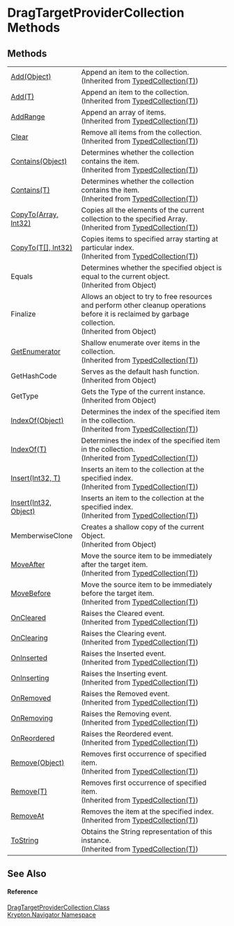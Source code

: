 # DragTargetProviderCollection Methods




## Methods
<table>
<tr>
<td><a href="ab2c110b-d915-80b7-cf68-1a81820f65fd.md">Add(Object)</a></td>
<td>Append an item to the collection.<br />(Inherited from <a href="4026dc89-2502-ffa8-c767-a8aaea23623e.md">TypedCollection(T)</a>)</td></tr>
<tr>
<td><a href="e61321d1-a1cb-6d0e-fad4-4925e04e64be.md">Add(T)</a></td>
<td>Append an item to the collection.<br />(Inherited from <a href="4026dc89-2502-ffa8-c767-a8aaea23623e.md">TypedCollection(T)</a>)</td></tr>
<tr>
<td><a href="1a9f8591-4186-f424-0a2e-590c760ed493.md">AddRange</a></td>
<td>Append an array of items.<br />(Inherited from <a href="4026dc89-2502-ffa8-c767-a8aaea23623e.md">TypedCollection(T)</a>)</td></tr>
<tr>
<td><a href="226cfb15-81a3-ce43-7aff-3b3d2ea02486.md">Clear</a></td>
<td>Remove all items from the collection.<br />(Inherited from <a href="4026dc89-2502-ffa8-c767-a8aaea23623e.md">TypedCollection(T)</a>)</td></tr>
<tr>
<td><a href="a1a4a35e-b738-1f3b-a32d-6f1d5694094c.md">Contains(Object)</a></td>
<td>Determines whether the collection contains the item.<br />(Inherited from <a href="4026dc89-2502-ffa8-c767-a8aaea23623e.md">TypedCollection(T)</a>)</td></tr>
<tr>
<td><a href="8b8bf0d0-6db9-f4fc-8fd5-feb4cc7d80c6.md">Contains(T)</a></td>
<td>Determines whether the collection contains the item.<br />(Inherited from <a href="4026dc89-2502-ffa8-c767-a8aaea23623e.md">TypedCollection(T)</a>)</td></tr>
<tr>
<td><a href="a8292cf3-14b1-1ad4-889d-3a0cbda32bb4.md">CopyTo(Array, Int32)</a></td>
<td>Copies all the elements of the current collection to the specified Array.<br />(Inherited from <a href="4026dc89-2502-ffa8-c767-a8aaea23623e.md">TypedCollection(T)</a>)</td></tr>
<tr>
<td><a href="91346de7-0afa-a230-9afd-f8f4dc06c054.md">CopyTo(T[], Int32)</a></td>
<td>Copies items to specified array starting at particular index.<br />(Inherited from <a href="4026dc89-2502-ffa8-c767-a8aaea23623e.md">TypedCollection(T)</a>)</td></tr>
<tr>
<td>Equals</td>
<td>Determines whether the specified object is equal to the current object.<br />(Inherited from Object)</td></tr>
<tr>
<td>Finalize</td>
<td>Allows an object to try to free resources and perform other cleanup operations before it is reclaimed by garbage collection.<br />(Inherited from Object)</td></tr>
<tr>
<td><a href="93ca2c2c-f44e-be4b-6e5d-beaaf1ca995a.md">GetEnumerator</a></td>
<td>Shallow enumerate over items in the collection.<br />(Inherited from <a href="4026dc89-2502-ffa8-c767-a8aaea23623e.md">TypedCollection(T)</a>)</td></tr>
<tr>
<td>GetHashCode</td>
<td>Serves as the default hash function.<br />(Inherited from Object)</td></tr>
<tr>
<td>GetType</td>
<td>Gets the Type of the current instance.<br />(Inherited from Object)</td></tr>
<tr>
<td><a href="9f62e5aa-3460-ef1a-b08e-de12a22385ab.md">IndexOf(Object)</a></td>
<td>Determines the index of the specified item in the collection.<br />(Inherited from <a href="4026dc89-2502-ffa8-c767-a8aaea23623e.md">TypedCollection(T)</a>)</td></tr>
<tr>
<td><a href="4e3d87e9-97c8-625f-810f-7fd3a0d7e151.md">IndexOf(T)</a></td>
<td>Determines the index of the specified item in the collection.<br />(Inherited from <a href="4026dc89-2502-ffa8-c767-a8aaea23623e.md">TypedCollection(T)</a>)</td></tr>
<tr>
<td><a href="3c49b229-962f-d1aa-e6ec-a6d81eb98cdf.md">Insert(Int32, T)</a></td>
<td>Inserts an item to the collection at the specified index.<br />(Inherited from <a href="4026dc89-2502-ffa8-c767-a8aaea23623e.md">TypedCollection(T)</a>)</td></tr>
<tr>
<td><a href="35b738c9-3c7a-d5a9-0846-8ab30d17d09a.md">Insert(Int32, Object)</a></td>
<td>Inserts an item to the collection at the specified index.<br />(Inherited from <a href="4026dc89-2502-ffa8-c767-a8aaea23623e.md">TypedCollection(T)</a>)</td></tr>
<tr>
<td>MemberwiseClone</td>
<td>Creates a shallow copy of the current Object.<br />(Inherited from Object)</td></tr>
<tr>
<td><a href="e25b5bf2-5845-2bdb-ccb3-2ed8089594f3.md">MoveAfter</a></td>
<td>Move the source item to be immediately after the target item.<br />(Inherited from <a href="4026dc89-2502-ffa8-c767-a8aaea23623e.md">TypedCollection(T)</a>)</td></tr>
<tr>
<td><a href="34903046-8530-3cb8-97f7-dab9ce3a93bf.md">MoveBefore</a></td>
<td>Move the source item to be immediately before the target item.<br />(Inherited from <a href="4026dc89-2502-ffa8-c767-a8aaea23623e.md">TypedCollection(T)</a>)</td></tr>
<tr>
<td><a href="c7e8206b-3063-e082-2e8f-fb9377db04a1.md">OnCleared</a></td>
<td>Raises the Cleared event.<br />(Inherited from <a href="4026dc89-2502-ffa8-c767-a8aaea23623e.md">TypedCollection(T)</a>)</td></tr>
<tr>
<td><a href="a5284762-e287-192b-9596-5cc485446368.md">OnClearing</a></td>
<td>Raises the Clearing event.<br />(Inherited from <a href="4026dc89-2502-ffa8-c767-a8aaea23623e.md">TypedCollection(T)</a>)</td></tr>
<tr>
<td><a href="41edec7c-b6bc-fd93-9f33-99e33dfca01d.md">OnInserted</a></td>
<td>Raises the Inserted event.<br />(Inherited from <a href="4026dc89-2502-ffa8-c767-a8aaea23623e.md">TypedCollection(T)</a>)</td></tr>
<tr>
<td><a href="2a6e9121-530e-6799-5296-1077a98c2544.md">OnInserting</a></td>
<td>Raises the Inserting event.<br />(Inherited from <a href="4026dc89-2502-ffa8-c767-a8aaea23623e.md">TypedCollection(T)</a>)</td></tr>
<tr>
<td><a href="34f76c1e-f82c-ee22-7847-abb5f25797e7.md">OnRemoved</a></td>
<td>Raises the Removed event.<br />(Inherited from <a href="4026dc89-2502-ffa8-c767-a8aaea23623e.md">TypedCollection(T)</a>)</td></tr>
<tr>
<td><a href="2f5d4fd9-55d4-91a6-d2c4-875f8808ad8e.md">OnRemoving</a></td>
<td>Raises the Removing event.<br />(Inherited from <a href="4026dc89-2502-ffa8-c767-a8aaea23623e.md">TypedCollection(T)</a>)</td></tr>
<tr>
<td><a href="c22b9d13-f3f3-0118-e951-6aa6ad7100ec.md">OnReordered</a></td>
<td>Raises the Reordered event.<br />(Inherited from <a href="4026dc89-2502-ffa8-c767-a8aaea23623e.md">TypedCollection(T)</a>)</td></tr>
<tr>
<td><a href="e58d3eda-27d2-1036-061b-5817ef1f68e6.md">Remove(Object)</a></td>
<td>Removes first occurrence of specified item.<br />(Inherited from <a href="4026dc89-2502-ffa8-c767-a8aaea23623e.md">TypedCollection(T)</a>)</td></tr>
<tr>
<td><a href="a485035a-8e1c-1af8-a91a-d35e686ab644.md">Remove(T)</a></td>
<td>Removes first occurrence of specified item.<br />(Inherited from <a href="4026dc89-2502-ffa8-c767-a8aaea23623e.md">TypedCollection(T)</a>)</td></tr>
<tr>
<td><a href="155e324c-3652-4b43-8ed1-a9ff854c4248.md">RemoveAt</a></td>
<td>Removes the item at the specified index.<br />(Inherited from <a href="4026dc89-2502-ffa8-c767-a8aaea23623e.md">TypedCollection(T)</a>)</td></tr>
<tr>
<td><a href="e15d5cfb-81f7-77b3-4c11-fff4da01bba4.md">ToString</a></td>
<td>Obtains the String representation of this instance.<br />(Inherited from <a href="4026dc89-2502-ffa8-c767-a8aaea23623e.md">TypedCollection(T)</a>)</td></tr>
</table>

## See Also


#### Reference
<a href="3d754251-0c60-7ea7-21d5-88f961550dc3.md">DragTargetProviderCollection Class</a>  
<a href="a21ac074-d119-3dc6-bd1c-d3a12c0128bc.md">Krypton.Navigator Namespace</a>  
